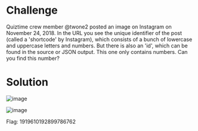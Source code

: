 # Challenge

Quiztime crew member @twone2 posted an image on Instagram on November 24, 2018. In the URL you see the unique identifier of the post (called a 'shortcode' by Instagram), which consists of a bunch of lowercase and uppercase letters and numbers. But there is also an 'id', which can be found in the source or JSON output. This one only contains numbers. Can you find this number?

# Solution

![image](https://user-images.githubusercontent.com/81070073/121117777-965f8e80-c7cd-11eb-8271-3797266da107.png)

![image](https://user-images.githubusercontent.com/81070073/121117798-9f506000-c7cd-11eb-9e4d-a9682a9a1ad4.png)

Flag: 1919610192899786762
